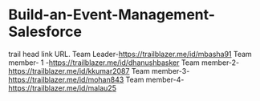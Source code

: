 # Build-an-Event-Management-Salesforce
trail head link URL.
Team Leader-https://trailblazer.me/id/mbasha91
Team member- 1 -https://trailblazer.me/id/dhanushbasker
Team member-2-https://trailblazer.me/id/kkumar2087
Team member-3-https://trailblazer.me/id/mohan843
Team member-4-https://trailblazer.me/id/malau25
